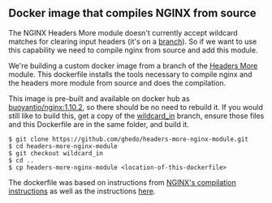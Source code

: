 ## Docker image that compiles NGINX from source

The NGINX Headers More module doesn't currently accept wildcard matches
for clearing input headers (it's on a [branch](https://github.com/ghedo/headers-more-nginx-module.git)).
So if we want to use this
capability we need to compile nginx from source and add this module.

We're building a custom docker image from a branch of the
[Headers More](https://github.com/openresty/headers-more-nginx-module) module.
This dockerfile installs the tools necessary
to compile nginx and the headers more module from source and does the compilation.

This image is pre-built and available on docker hub as
[buoyantio/nginx:1.10.2](https://hub.docker.com/r/buoyantio/nginx/tags/),
so there should be no need to rebuild it.
If you would still like to build this, get a copy of the
[wildcard_in](https://github.com/ghedo/headers-more-nginx-module/tree/wildcard_in)
branch, ensure those files and this Dockerfile are in the same folder, and build it.

```
$ git clone https://github.com/ghedo/headers-more-nginx-module.git
$ cd headers-more-nginx-module
$ git checkout wildcard_in
$ cd ..
$ cp headers-more-nginx-module <location-of-this-dockerfile>
```

The dockerfile was based on instructions from
[NGINX's compilation instructions](https://www.nginx.com/resources/admin-guide/installing-nginx-open-source/)
 as well as the instructions [here](https://github.com/arut/nginx-rtmp-module/wiki/Getting-started-with-nginx-rtmp).